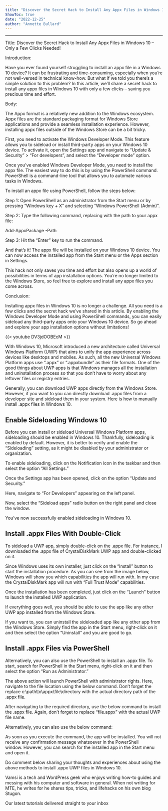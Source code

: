 ```yaml
---
title: "Discover the Secret Hack to Install Any Appx Files in Windows 10 – Only a Few Clicks Needed!"
ShowToc: true 
date: "2022-12-25"
author: "Annette Bullard"
---
```

*****
Title: Discover the Secret Hack to Install Any Appx Files in Windows 10 – Only a Few Clicks Needed!

Introduction: 

Have you ever found yourself struggling to install an appx file in a Windows 10 device? It can be frustrating and time-consuming, especially when you’re not well-versed in technical know-how. But what if we told you there’s a simple solution to this problem? In this article, we’ll share a secret hack to install any appx files in Windows 10 with only a few clicks – saving you precious time and effort.

Body: 

The Appx format is a relatively new addition to the Windows ecosystem. Appx files are the standard packaging format for Windows Store applications and provide a seamless installation experience. However, installing appx files outside of the Windows Store can be a bit tricky.

First, you need to activate the Windows Developer Mode. This feature allows you to sideload or install third-party apps on your Windows 10 device. To activate it, open the Settings app and navigate to “Update & Security” > “For developers”, and select the “Developer mode” option.

Once you’ve enabled Windows Developer Mode, you need to install the appx file. The easiest way to do this is by using the PowerShell command. PowerShell is a command-line tool that allows you to automate various tasks in Windows.

To install an appx file using PowerShell, follow the steps below:

Step 1: Open PowerShell as an administrator from the Start menu or by pressing “Windows key + X” and selecting “Windows PowerShell (Admin)”.

Step 2: Type the following command, replacing <file path> with the path to your appx file:

Add-AppxPackage -Path <file path>

Step 3: Hit the “Enter” key to run the command. 

And that’s it! The appx file will be installed on your Windows 10 device. You can now access the installed app from the Start menu or the Apps section in Settings.

This hack not only saves you time and effort but also opens up a world of possibilities in terms of app installation options. You’re no longer limited to the Windows Store, so feel free to explore and install any appx files you come across.

Conclusion: 

Installing appx files in Windows 10 is no longer a challenge. All you need is a few clicks and the secret hack we’ve shared in this article. By enabling the Windows Developer Mode and using PowerShell commands, you can easily sideload any third-party apps onto your Windows 10 device. So go ahead and explore your app installation options without limitations!

{{< youtube DV3jdOOBEcM >}} 



With Windows 10, Microsoft introduced a new architecture called Universal Windows Platform (UWP) that aims to unify the app experience across devices like desktops and mobiles. As such, all the new Universal Windows Platform apps use “.appx” or “.appxbundle” as their file formats. One of the good things about UWP apps is that Windows manages all the installation and uninstallation process so that you don’t have to worry about any leftover files or registry entries.
 
Generally, you can download UWP apps directly from the Windows Store. However, if you want to you can directly download .appx files from a developer site and sideload them in your system. Here is how to manually install .appx files in Windows 10.
 
## Enable Sideloading Windows 10
 
Before you can install or sideload Universal Windows Platform apps, sideloading should be enabled in Windows 10. Thankfully, sideloading is enabled by default. However, it is better to verify and enable the “Sideloading” setting, as it might be disabled by your administrator or organization.
 
To enable sideloading, click on the Notification icon in the taskbar and then select the option “All Settings.”
 

 
Once the Settings app has been opened, click on the option “Update and Security.”
 
Here, navigate to “For Developers” appearing on the left panel.
 
Now, select the “Sideload apps” radio button on the right panel and close the window.
 
You’ve now successfully enabled sideloading in Windows 10.
 
## Install .appx Files With Double-Click
 
To sideload a UWP app, simply double-click on the .appx file. For instance, I downloaded the .appx file of CrystalDiskMark UWP app and double-clicked on it.
 
Since Windows uses its own installer, just click on the “Install” button to start the installation procedure. As you can see from the image below, Windows will show you which capabilities the app will run with. In my case the CrystalDiskMark app will run with “Full Trust Mode” capabilities.
 
Once the installation has been completed, just click on the “Launch” button to launch the installed UWP application.
 
If everything goes well, you should be able to use the app like any other UWP app installed from the Windows Store.
 
If you want to, you can uninstall the sideloaded app like any other app from the Windows Store. Simply find the app in the Start menu, right-click on it and then select the option “Uninstall” and you are good to go.
 
## Install .appx Files via PowerShell
 
Alternatively, you can also use the PowerShell to install an .appx file. To start, search for PowerShell in the Start menu, right-click on it and then select the option “Run as Administrator.”
 
The above action will launch PowerShell with administrator rights. Here, navigate to the file location using the below command. Don’t forget the replace c:\path\to\appx\file\directory with the actual directory path of the .appx file.
 
After navigating to the required directory, use the below command to install the .appx file. Again, don’t forget to replace “file.appx” with the actual UWP file name.
 
Alternatively, you can also use the below command:
 
As soon as you execute the command, the app will be installed. You will not receive any confirmation message whatsoever in the PowerShell window. However, you can search for the installed app in the Start menu and open it.
 
Do comment below sharing your thoughts and experiences about using the above methods to install .appx UWP files in Windows 10.
 
Vamsi is a tech and WordPress geek who enjoys writing how-to guides and messing with his computer and software in general. When not writing for MTE, he writes for he shares tips, tricks, and lifehacks on his own blog Stugon.
 
Our latest tutorials delivered straight to your inbox





